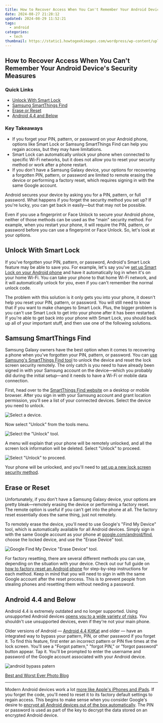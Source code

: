 ```yaml
---
title: How to Recover Access When You Can't Remember Your Android Device's Security Measures
date: 2024-08-27 21:28:12
updated: 2024-08-29 11:52:21
tags:
  - android
categories:
  - tech
thumbnail: https://static1.howtogeekimages.com/wordpress/wp-content/uploads/2023/09/google-pixel-android-lock-screen.jpg
---
```


## How to Recover Access When You Can't Remember Your Android Device's Security Measures

### Quick Links

* [Unlock With Smart Lock](https://twitter-videos.techidaily.com/new-in-2024-address-tweets-stuck-while-watching-online/)
* [Samsung SmartThings Find](https://techidaily.com/some-ways-to-unlock-iphone-12-pro-screen-lock-by-drfone-ios-unlock-ios-unlock/)
* [Erase or Reset](https://extra-information.techidaily.com/hdr-video-power-windows-edition-explained/)
* [Android 4.4 and Below](https://extra-tips.techidaily.com/in-2024-amazing-appraisal-and-backup-options/)

### Key Takeaways

* If you forget your PIN, pattern, or password on your Android phone, options like Smart Lock or Samsung SmartThings Find can help you regain access, but they may have limitations.
* Smart Lock can automatically unlock your phone when connected to specific Wi-Fi networks, but it does not allow you to reset your security method or work after a phone restart.
* If you don't have a Samsung Galaxy device, your options for recovering a forgotten PIN, pattern, or password are limited to remote erasing the device or performing a factory reset, which requires signing in with the same Google account.

 Android secures your device by asking you for a PIN, pattern, or full password. What happens if you forget the security method you set up? If you're lucky, you can get back in easily—but that may not be possible.

 Even if you use a fingerprint or Face Unlock to secure your Android phone, neither of those methods can be used as the "main" security method. For example, when you restart your phone, it will require the PIN, pattern, or password before you can use a fingerprint or Face Unlock. So, let's look at your options.

##  Unlock With Smart Lock

 If you've forgotten your PIN, pattern, or password, Android's Smart Lock feature may be able to save you. For example, let's say you've [set up Smart Lock on your Android phone](https://win-dash.techidaily.com/install-epson-stylus-nx420-printer-software-on-your-pc-downloads-for-win-7810/) and have it automatically log in when it's on your home Wi-Fi. You can take your phone to that home Wi-Fi network, and it will automatically unlock for you, even if you can't remember the normal unlock code.

 The problem with this solution is it only gets you into your phone, it doesn't help you reset your PIN, pattern, or password. You will still need to know that if you want to make changes to Smart Lock. Plus, the bigger problem is you can't use Smart Lock to get into your phone after it has been restarted. If you're able to get back into your phone with Smart Lock, you should back up all of your important stuff, and then use one of the following solutions.

##  Samsung SmartThings Find

 Samsung Galaxy owners have the best option when it comes to recovering a phone when you've forgotten your PIN, pattern, or password. You can [use Samsung's SmartThings Find tool](https://instagram-clips.techidaily.com/navigating-the-path-to-igtv-fame-5-growth-strategies-explored/) to unlock the device and reset the lock screen security remotely. The only catch is you need to have already been signed in with your Samsung account on the device—which you probably did during the initial setup—and it needs to have a Wi-Fi or mobile data connection.

 First, head over to the [SmartThings Find website](https://shop-links.co/link/?exclusive=1&publisher_slug=itechdaily19598&url=https%3A%2F%2Ffindmymobile.samsung.com%2F) on a desktop or mobile browser. After you sign in with your Samsung account and grant location permission, you'll see a list of your connected devices. Select the device you need to unlock.

![Select a device.](https://static1.howtogeekimages.com/wordpress/wp-content/uploads/2023/09/2023-09-08_10-05-50.png) 

 Now select "Unlock" from the tools menu.

![Select the "Unlock" tool.](https://static1.howtogeekimages.com/wordpress/wp-content/uploads/2023/09/2023-09-08_10-06-57.png) 

 A menu will explain that your phone will be remotely unlocked, and all the screen lock information will be deleted. Select "Unlock" to proceed.

![Select "Unlock" to proceed.](https://static1.howtogeekimages.com/wordpress/wp-content/uploads/2023/09/2023-09-08_10-07-56.png) 

 Your phone will be unlocked, and you'll need to [set up a new lock screen security method](https://android-location-track.techidaily.com/top-9-realme-note-50-monitoring-apps-for-parental-controls-drfone-by-drfone-virtual-android/).

##  Erase or Reset

 Unfortunately, if you don't have a Samsung Galaxy device, your options are pretty bleak—remotely erasing the device or performing a factory reset. The remote option is useful if you can't get into the phone at all. The factory reset essentially does the same thing, just not remotely.

 To remotely erase the device, you'll need to use Google's "Find My Device" tool, which is automatically available for all Android devices. Simply sign in with the same Google account as your phone at [google.com/android/find](https://www.google.com/android/find/), choose the locked device, and use the "Erase Device" tool.

![Google Find My Device "Erase Device" tool.](https://static1.howtogeekimages.com/wordpress/wp-content/uploads/2023/09/2023-09-08_10-17-39.png) 

 For factory resetting, there are several different methods you can use, depending on the situation with your device. Check out our full guide on [how to factory reset an Android phone](https://voice-adjusting.techidaily.com/unveiling-the-finest-subsidized-virtual-studio-technology-plugins-for-2024/) for step-by-step instructions for each method. Keep in mind that you will need to sign in with the same Google account after the reset process. This is to prevent people from stealing phones and resetting them without needing a password.

##  Android 4.4 and Below

 Android 4.4 is extremely outdated and no longer supported. Using unsupported Android devices [opens you to a wide variety of risks](https://youtube-video-recordings.techidaily.com/2024-approved-profit-from-youtube-monetize-youtube-shorts-and-boost-your-income/). You shouldn't use unsupported devices, even if they're not your main phone.

 Older versions of Android — [Android 4.4 KitKat](https://fox-http.techidaily.com/2024-approved-capture-the-big-picture-the-best-11-bridge-cameras-guide/) and older — have an integrated way to bypass your pattern, PIN, or other password if you forget it. To find this feature, first enter an incorrect pattern or PIN five times at the lock screen. You'll see a "Forgot pattern," "forgot PIN," or "forgot password" button appear. Tap it. You'll be prompted to enter the username and password of the Google account associated with your Android device.

![android bypass patern](https://static1.howtogeekimages.com/wordpress/wp-content/uploads/2015/08/android-bypass-patern.jpg) 

[Best and Worst Ever Photo Blog](http://bestandworstever.blogspot.co.uk/2012/12/worst-message-to-see-on-your-airplane.html)

---

 Modern Android devices work a lot [more like Apple's iPhones and iPads](https://youtube-webster.techidaily.com/ering-avengers-the-marvellous-world-builders-for-2024/). If you forget the code, you'll need to reset it to its factory default settings to regain access. This begins to make sense when you consider Google's desire to [encrypt all Android devices out of the box automatically](https://on-screen-recording.techidaily.com/effective-group-meetings-googles-top-solutions-4-for-2024/). The PIN or password is used as part of the key to decrypt the data stored on an encrypted Android device.

<ins class="adsbygoogle"
     style="display:block"
     data-ad-format="autorelaxed"
     data-ad-client="ca-pub-7571918770474297"
     data-ad-slot="1223367746"></ins>



<ins class="adsbygoogle"
     style="display:block"
     data-ad-client="ca-pub-7571918770474297"
     data-ad-slot="8358498916"
     data-ad-format="auto"
     data-full-width-responsive="true"></ins>
